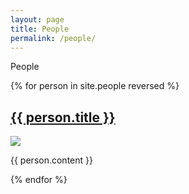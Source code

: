 ```yaml
---
layout: page
title: People
permalink: /people/
---
```


People


{% for person in site.people reversed %}
<article class="post">

  <h1><a href="{{ site.baseurl }}{{ person.url }}">{{ person.title }}</a></h1>
  <div class="entry">

  <img src="{{ site.baseurl }}/images/{{ post.image }}">

  {{ person.content }}

  </div>

</article>
{% endfor %}
